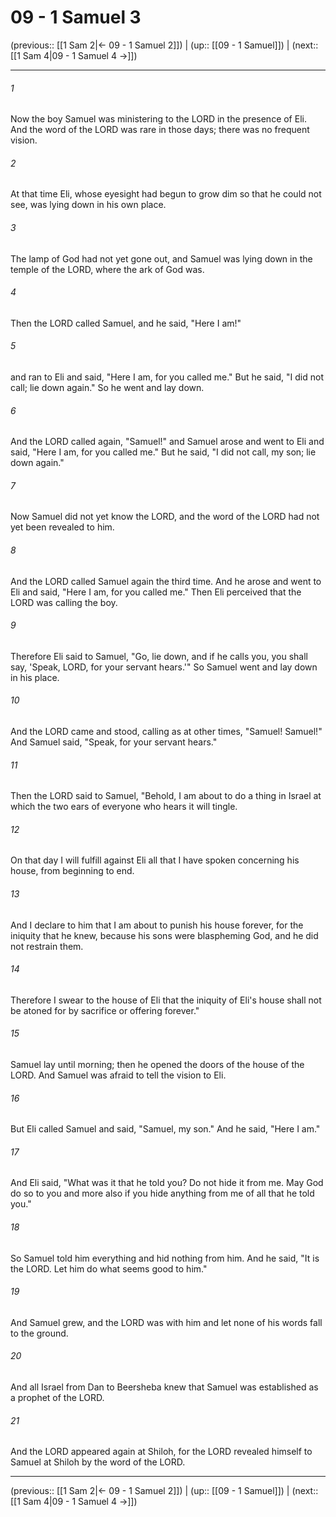 # 09 - 1 Samuel 3

(previous:: [[1 Sam 2|← 09 - 1 Samuel 2]]) | (up:: [[09 - 1 Samuel]]) | (next:: [[1 Sam 4|09 - 1 Samuel 4 →]])

***


###### 1 
Now the boy Samuel was ministering to the LORD in the presence of Eli. And the word of the LORD was rare in those days; there was no frequent vision. 

###### 2 
At that time Eli, whose eyesight had begun to grow dim so that he could not see, was lying down in his own place. 

###### 3 
The lamp of God had not yet gone out, and Samuel was lying down in the temple of the LORD, where the ark of God was. 

###### 4 
Then the LORD called Samuel, and he said, "Here I am!" 

###### 5 
and ran to Eli and said, "Here I am, for you called me." But he said, "I did not call; lie down again." So he went and lay down. 

###### 6 
And the LORD called again, "Samuel!" and Samuel arose and went to Eli and said, "Here I am, for you called me." But he said, "I did not call, my son; lie down again." 

###### 7 
Now Samuel did not yet know the LORD, and the word of the LORD had not yet been revealed to him. 

###### 8 
And the LORD called Samuel again the third time. And he arose and went to Eli and said, "Here I am, for you called me." Then Eli perceived that the LORD was calling the boy. 

###### 9 
Therefore Eli said to Samuel, "Go, lie down, and if he calls you, you shall say, 'Speak, LORD, for your servant hears.'" So Samuel went and lay down in his place. 

###### 10 
And the LORD came and stood, calling as at other times, "Samuel! Samuel!" And Samuel said, "Speak, for your servant hears." 

###### 11 
Then the LORD said to Samuel, "Behold, I am about to do a thing in Israel at which the two ears of everyone who hears it will tingle. 

###### 12 
On that day I will fulfill against Eli all that I have spoken concerning his house, from beginning to end. 

###### 13 
And I declare to him that I am about to punish his house forever, for the iniquity that he knew, because his sons were blaspheming God, and he did not restrain them. 

###### 14 
Therefore I swear to the house of Eli that the iniquity of Eli's house shall not be atoned for by sacrifice or offering forever." 

###### 15 
Samuel lay until morning; then he opened the doors of the house of the LORD. And Samuel was afraid to tell the vision to Eli. 

###### 16 
But Eli called Samuel and said, "Samuel, my son." And he said, "Here I am." 

###### 17 
And Eli said, "What was it that he told you? Do not hide it from me. May God do so to you and more also if you hide anything from me of all that he told you." 

###### 18 
So Samuel told him everything and hid nothing from him. And he said, "It is the LORD. Let him do what seems good to him." 

###### 19 
And Samuel grew, and the LORD was with him and let none of his words fall to the ground. 

###### 20 
And all Israel from Dan to Beersheba knew that Samuel was established as a prophet of the LORD. 

###### 21 
And the LORD appeared again at Shiloh, for the LORD revealed himself to Samuel at Shiloh by the word of the LORD.

***

(previous:: [[1 Sam 2|← 09 - 1 Samuel 2]]) | (up:: [[09 - 1 Samuel]]) | (next:: [[1 Sam 4|09 - 1 Samuel 4 →]])
